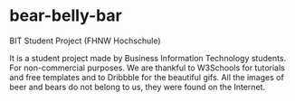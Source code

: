 # bear-belly-bar
BIT Student Project (FHNW Hochschule)

It is a student project made by Business Information Technology students. For non-commercial purposes.
We are thankful to W3Schools for tutorials and free templates and to Dribbble for the beautiful gifs.
All the images of beer and bears do not belong to us, they were found on the Internet.
